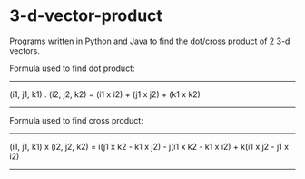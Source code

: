 # 3-d-vector-product
Programs written in Python and Java to find the dot/cross product of 2 3-d vectors.

Formula used to find dot product:
*********************************************************

(i1, j1, k1) . (i2, j2, k2) = (i1 x i2) + (j1 x j2) + (k1 x k2)

*********************************************************

Formula used to find cross product:
*********************************************************

(i1, j1, k1) x (i2, j2, k2) = i(j1 x k2 - k1 x j2) - j(i1 x k2 - k1 x i2) + k(i1 x j2 - j1 x i2)

*********************************************************
